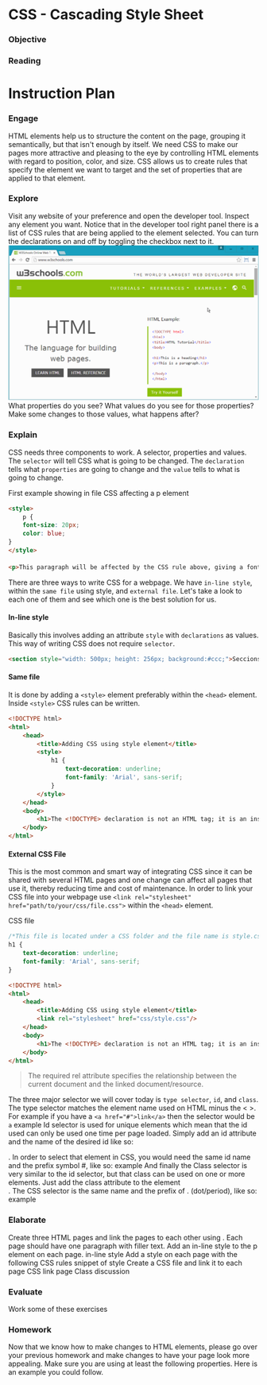 # CSS - Cascading Style Sheet

### Objective

### Reading 

# Instruction Plan

### Engage

HTML elements help us to structure the content on the page, grouping it semantically, but that isn't enough by itself. We need CSS to make our pages more attractive and pleasing to the eye by controlling HTML elements with regard to position, color, and size. CSS allows us to create rules that specify the element we want to target and the set of properties that are applied to that element.

### Explore

Visit any website of your preference and open the developer tool. Inspect any element you want. Notice that in the developer tool right panel there is a list of CSS rules that are being applied to the element selected. You can turn the declarations on and off by toggling the checkbox next to it.
![Toggling CSS Declarations](../images/toggling-css-declaration.gif)
What properties do you see?
What values do you see for those properties? Make some changes to those values, what happens after?

### Explain

CSS needs three components to work. A selector, properties and values. The `selector` will tell CSS what is going to be changed. The `declaration` tells what `properties` are going to change and the `value` tells to what is going to change.

First example showing in file CSS affecting a p element
```html
<style>
    p {
    font-size: 20px;
    color: blue;
}
</style>

<p>This paragraph will be affected by the CSS rule above, giving a font size of 20 pixels and blue text color.</p>
```

There are three ways to write CSS for a webpage. We have `in-line style`, within the `same file` using style, and `external file`. Let's take a look to each one of them and see which one is the best solution for us.

#### In-line style
Basically this involves adding an attribute `style` with `declarations` as values. This way of writing CSS does not require `selector`.

```html
<section style="width: 500px; height: 256px; background:#ccc;">Seccions work just like div but they have semantic meanin</section>
```

#### Same file
It is done by adding a `<style>` element preferably within the `<head>` element. Inside `<style>` CSS rules can be written.

```html
<!DOCTYPE html>
<html>
    <head>
        <title>Adding CSS using style element</title>
        <style>
            h1 {
                text-decoration: underline;
                font-family: 'Arial', sans-serif;
            }
        </style>
    </head>
    <body>
        <h1>The <!DOCTYPE> declaration is not an HTML tag; it is an instruction to the web browser about what version of HTML the page is written in.</h1>
    </body>
</html>

```

#### External CSS File
This is the most common and smart way of integrating CSS since it can be shared with several HTML pages and one change can affect all pages that use it, thereby reducing time and cost of maintenance. In order to link your CSS file into your webpage use `<link rel="stylesheet" href="path/to/your/css/file.css">` within the `<head>` element.

CSS file
```css
/*This file is located under a CSS folder and the file name is style.css*/
h1 {
    text-decoration: underline;
    font-family: 'Arial', sans-serif;
}
```

```html
<!DOCTYPE html>
<html>
    <head>
        <title>Adding CSS using style element</title>
        <link rel="stylesheet" href="css/style.css"/>
    </head>
    <body>
        <h1>The <!DOCTYPE> declaration is not an HTML tag; it is an instruction to the web browser about what version of HTML the page is written in.</h1>
    </body>
</html>
```
> The required rel attribute specifies the relationship between the current document and the linked document/resource.

The three major selector we will cover today is `type selector`, `id`, and `class`.
The type selector matches the element name used on HTML minus the < >. For example if you have a `<a href="#">link</a>` then the selector would be `a`
example
Id selector is used for unique elements which mean that the id used can only be used one time per page loaded. Simply add an id attribute and the name of the desired id like so: <div id="mario"></div>. In order to select that element in CSS, you would need the same id name and the prefix symbol #, like so:
example
And finally the Class selector is very similar to the id selector, but that class can be used on one or more elements. Just add the class attribute to the element <div class="luigi"></div>. The CSS selector is the same name and the prefix of . (dot/period), like so:
example

### Elaborate
Create three HTML pages and link the pages to each other using <a>. Each page should have one paragraph with filler text.
Add an in-line style to the p element on each page.
in-line style
Add a style on each page with the following CSS rules
snippet of style
Create a CSS file and link it to each page 
CSS link page
Class discussion
### Evaluate
Work some of these exercises
### Homework
Now that we know how to make changes to HTML elements, please go over your previous homework and make changes to have your page look more appealing. Make sure you are using at least the following properties. Here is an example you could follow.
